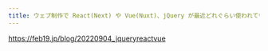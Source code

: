```yaml
---
title: ウェブ制作で React(Next) や Vue(Nuxt)、jQuery が最近どれぐらい使われているのか調べてみた - feb19
---
```


https://feb19.jp/blog/20220904_jqueryreactvue


